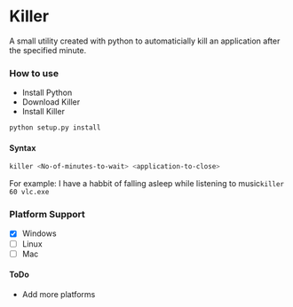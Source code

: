 # Killer
A small utility created with python to automaticially kill an application after the specified minute.

### How to use
* Install Python
* Download Killer
* Install Killer
```bash
python setup.py install
```

#### Syntax

```bash
killer <No-of-minutes-to-wait> <application-to-close>
```
For example: I have a habbit of falling asleep while listening to music`killer 60 vlc.exe`

### Platform Support
- [x] Windows
- [ ] Linux
- [ ] Mac

#### ToDo
* Add more platforms